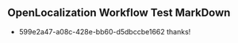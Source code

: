 ## OpenLocalization Workflow Test MarkDown
* 599e2a47-a08c-428e-bb60-d5dbccbe1662 thanks!

<!--HONumber=Jul16_HO4-->


